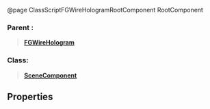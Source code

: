 @page ClassScriptFGWireHologramRootComponent RootComponent
### Parent :
<b><a href="_class_script_f_g_wire_hologram.html"><blockquote>FGWireHologram</blockquote></a></b>
### Class:
<b><a href="_class_script_scene_component.html"><blockquote>SceneComponent</blockquote></a></b>
## Properties
